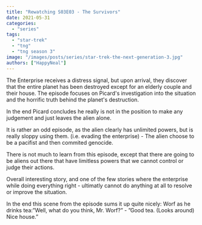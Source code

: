 ```yaml
---
title: "Rewatching S03E03 - The Survivors"
date: 2021-05-31
categories: 
  - "series"
tags: 
  - "star-trek"
  - "tng"
  - "tng season 3"
image: "/images/posts/series/star-trek-the-next-generation-3.jpg"
authors: ["HappyNeal"]
---
```

The Enterprise receives a distress signal, but upon arrival, they discover that the entire planet has been destroyed except for an elderly couple and their house. The episode focuses on Picard's investigation into the situation and the horrific truth behind the planet's destruction.

In the end Picard concludes he really is not in the position to make any judgement and just leaves the alien alone.

It is rather an odd episode, as the alien clearly has unlimited powers, but is really sloppy using them. (i.e. evading the enterprise) - The alien choose to be a pacifist and then commited genocide.

There is not much to learn from this episode, except that there are going to be aliens out there that have limitless powers that we cannot control or judge their actions.

Overall interesting story, and one of the few stories where the enterprise while doing everything right - ultimatly cannot do anything at all to resolve or improve the situation.

In the end this scene from the episode sums it up quite nicely: Worf as he drinks tea:”Well, what do you think, Mr. Worf?” - ”Good tea. (Looks around) Nice house.”
